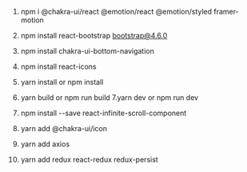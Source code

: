 1. npm i @chakra-ui/react @emotion/react @emotion/styled framer-motion
2. npm install react-bootstrap bootstrap@4.6.0
3. npm install chakra-ui-bottom-navigation 
4. npm install react-icons 
5. yarn install or npm install
6. yarn build or npm run build
7.yarn dev or npm run dev


8. npm install --save react-infinite-scroll-component

9. yarn add @chakra-ui/icon
10. yarn add axios
11. yarn add redux react-redux redux-persist
